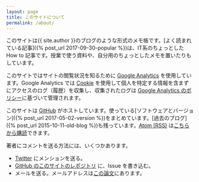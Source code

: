 ```yaml
---
layout: page
title: このサイトについて
permalink: /about/
---
```

このサイトは{{ site.author }}のブログのような形式のメモ帳です。[よく読まれている記事]({% post_url 2017-09-30-popular %})は、IT系のちょっとした How to 記事です。授業で使う資料や、自分用のちょっとしたメモを置いたりもしています。

このサイトではサイトの閲覧状況を知るために [Google Analytics](https://www.google.com/intl/ja/analytics/) を使用しています。Google Analytics では [Cookie](https://ja.wikipedia.org/wiki/HTTP_cookie) を使用して個人を特定する情報を含まずにアクセスのログ（履歴）を収集し、収集されたログは [Google Analytics のポリシー](https://support.google.com/analytics/answer/6004245)に基づいて管理されます。

このサイトは [GitHub](https://github.com/) がホストしています。使っている[ソフトウェアとバージョン]({% post_url 2017-05-02-version %})をまとめています。[過去のブログ]({% post_url 2015-10-11-old-blog %})も残っています。[Atom (RSS)](https://ja.wikipedia.org/wiki/Atom_(%E3%82%A6%E3%82%A7%E3%83%96%E3%82%B3%E3%83%B3%E3%83%86%E3%83%B3%E3%83%84%E9%85%8D%E4%BF%A1)) は[こちらから購読](/feed.xml)できます。

著者にコメントを送る方法には、いくつかあります。

<ul>
<li><a href="http://twitter.com/seki/">Twitter</a> にメンションを送る。</li>
<li><a href="https://github.com/sekika/sekika.github.io">GitHub のこのサイトのレポジトリ</a> に、Issue を書き込む。</li>
<li>メールを送る。メールアドレスは<a href="http://www.sciencedirect.com/science/article/pii/S0016706115000622">この論文</a>にあります。</li>
</ul>

